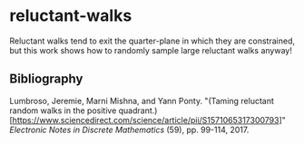 # reluctant-walks
Reluctant walks tend to exit the quarter-plane in which they are constrained, but this work shows how to randomly sample large reluctant walks anyway!

## Bibliography

Lumbroso, Jeremie, Marni Mishna, and Yann Ponty. "(Taming reluctant random walks in the positive quadrant.)[https://www.sciencedirect.com/science/article/pii/S1571065317300793]" *Electronic Notes in Discrete Mathematics* (59), pp. 99-114, 2017.